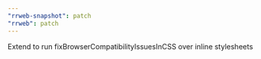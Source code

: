 ```yaml
---
"rrweb-snapshot": patch
"rrweb": patch
---
```


Extend to run fixBrowserCompatibilityIssuesInCSS over inline stylesheets
